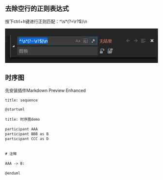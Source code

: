 
## 去除空行的正则表达式

按下ctrl+h键进行正则匹配：^\s*(?=\r?$)\n

![](img/mk-2019-06-28-11-09-55.png)



## 时序图

先安装插件Markdown Preview Enhanced

```sequence
title: sequence
```

```plantuml
@startuml

title: 时序图demo

participant AAA
participant BBB as B
participant CCC as D


# 注释

AAA -> B:

@enduml
```






